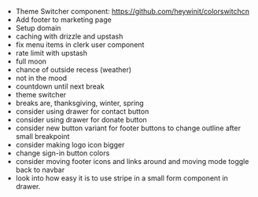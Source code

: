 - Theme Switcher component: https://github.com/heywinit/colorswitchcn
- Add footer to marketing page
- Setup domain
- caching with drizzle and upstash
- fix menu items in clerk user component
- rate limit with upstash
- full moon
- chance of outside recess (weather)
- not in the mood
- countdown until next break
- theme switcher
- breaks are, thanksgiving, winter, spring
- consider using drawer for contact button
- consider using drawer for donate button
- consider new button variant for footer buttons to change outline after small breakpoint
- consider making logo icon bigger
- change sign-in button colors
- consider moving footer icons and links around and moving mode toggle back to navbar
- look into how easy it is to use stripe in a small form component in drawer.
